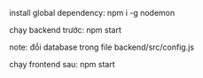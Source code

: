 install global dependency:
npm i -g nodemon

chạy backend trước:
npm start

note: đổi database trong file backend/src/config.js

chạy frontend sau:
npm start
